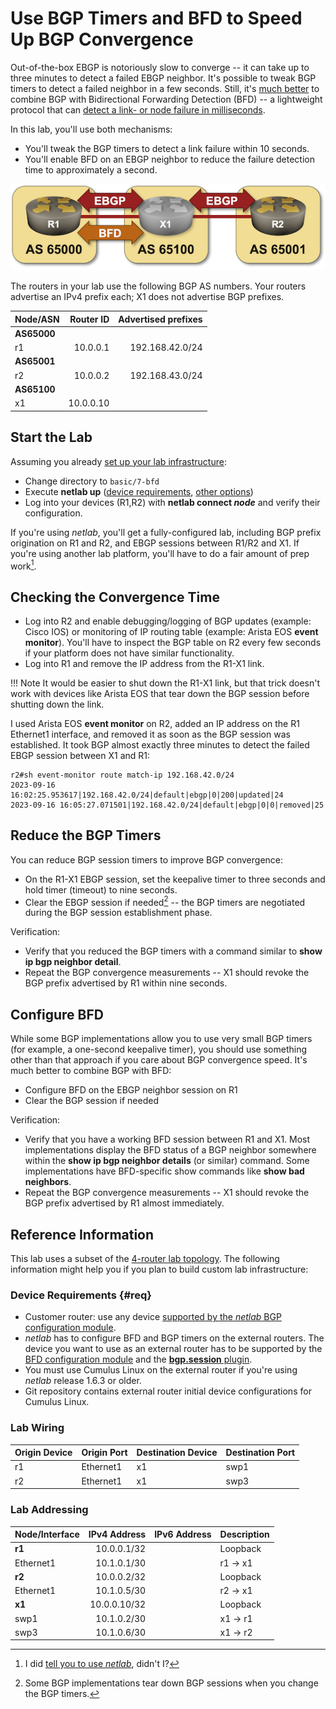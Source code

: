 # Use BGP Timers and BFD to Speed Up BGP Convergence

Out-of-the-box EBGP is notoriously slow to converge -- it can take up to three minutes to detect a failed EBGP neighbor. It's possible to tweak BGP timers to detect a failed neighbor in a few seconds. Still, it's [much better](https://blog.ipspace.net/2017/10/to-bfd-or-not-to-bfd.html) to combine BGP with Bidirectional Forwarding Detection (BFD) -- a lightweight protocol that can [detect a link- or node failure in milliseconds](https://blog.ipspace.net/2020/11/detecting-network-failure.html).

In this lab, you'll use both mechanisms:

* You'll tweak the BGP timers to detect a link failure within 10 seconds.
* You'll enable BFD on an EBGP neighbor to reduce the failure detection time to approximately a second.

![Lab topology](topology-bfd.png)

The routers in your lab use the following BGP AS numbers. Your routers advertise an IPv4 prefix each; X1 does not advertise BGP prefixes.

| Node/ASN | Router ID | Advertised prefixes |
|----------|----------:|--------------------:|
| **AS65000** ||
| r1 | 10.0.0.1 | 192.168.42.0/24 |
| **AS65001** ||
| r2 | 10.0.0.2 | 192.168.43.0/24 |
| **AS65100** ||
| x1 | 10.0.0.10 |  |

## Start the Lab

Assuming you already [set up your lab infrastructure](../1-setup.md):

* Change directory to `basic/7-bfd`
* Execute **netlab up** ([device requirements](#req), [other options](../external/index.md))
* Log into your devices (R1,R2) with **netlab connect _node_** and verify their configuration.

If you're using *netlab*, you'll get a fully-configured lab, including BGP prefix origination on R1 and R2, and EBGP sessions between R1/R2 and X1. If you're using another lab platform, you'll have to do a fair amount of prep work[^PW].

[^PW]: I did [tell you to use _netlab_](../1-setup.md), didn't I?

## Checking the Convergence Time

* Log into R2 and enable debugging/logging of BGP updates (example: Cisco IOS) or monitoring of IP routing table (example: Arista EOS **event monitor**). You'll have to inspect the BGP table on R2 every few seconds if your platform does not have similar functionality.
* Log into R1 and remove the IP address from the R1-X1 link.

!!! Note
    It would be easier to shut down the R1-X1 link, but that trick doesn't work with devices like Arista EOS that tear down the BGP session before shutting down the link.
    
I used Arista EOS **event monitor** on R2, added an IP address on the R1 Ethernet1 interface, and removed it as soon as the BGP session was established. It took BGP almost exactly three minutes to detect the failed EBGP session between X1 and R1:

```
r2#sh event-monitor route match-ip 192.168.42.0/24
2023-09-16 16:02:25.953617|192.168.42.0/24|default|ebgp|0|200|updated|24
2023-09-16 16:05:27.071501|192.168.42.0/24|default|ebgp|0|0|removed|25
```

## Reduce the BGP Timers

You can reduce BGP session timers to improve BGP convergence:

* On the R1-X1 EBGP session, set the keepalive timer to three seconds and hold timer (timeout) to nine seconds.
* Clear the EBGP session if needed[^ATD] -- the BGP timers are negotiated during the BGP session establishment phase.

[^ATD]: Some BGP implementations tear down BGP sessions when you change the BGP timers.

Verification:

* Verify that you reduced the BGP timers with a command similar to **show ip bgp neighbor detail**. 
* Repeat the BGP convergence measurements -- X1 should revoke the BGP prefix advertised by R1 within nine seconds.

## Configure BFD

While some BGP implementations allow you to use very small BGP timers (for example, a one-second keepalive timer), you should use something other than that approach if you care about BGP convergence speed. It's much better to combine BGP with BFD:

* Configure BFD on the EBGP neighbor session on R1
* Clear the BGP session if needed

Verification:

* Verify that you have a working BFD session between R1 and X1. Most implementations display the BFD status of a BGP neighbor somewhere within the **show ip bgp neighbor details** (or similar) command. Some implementations have BFD-specific show commands like **show bad neighbors**.
* Repeat the BGP convergence measurements -- X1 should revoke the BGP prefix advertised by R1 almost immediately.

## Reference Information

This lab uses a subset of the [4-router lab topology](../external/4-router.md). The following information might help you if you plan to build custom lab infrastructure:

### Device Requirements {#req}

* Customer router: use any device [supported by the _netlab_ BGP configuration module](https://netlab.tools/platforms/#platform-routing-support).
* _netlab_ has to configure BFD and BGP timers on the external routers. The device you want to use as an external router has to be supported by the [BFD configuration module](https://netlab.tools/platforms/#platform-routing-support) and the [**bgp.session** plugin](https://netlab.tools/plugins/bgp.session/#platform-support).
* You must use Cumulus Linux on the external router if you're using _netlab_ release 1.6.3 or older.
* Git repository contains external router initial device configurations for Cumulus Linux.

### Lab Wiring

| Origin Device | Origin Port | Destination Device | Destination Port |
|---------------|-------------|--------------------|------------------|
| r1 | Ethernet1 | x1 | swp1 |
| r2 | Ethernet1 | x1 | swp3 |

### Lab Addressing

| Node/Interface | IPv4 Address | IPv6 Address | Description |
|----------------|-------------:|-------------:|-------------|
| **r1** |  10.0.0.1/32 |  | Loopback |
| Ethernet1 | 10.1.0.1/30 |  | r1 -> x1 |
| **r2** |  10.0.0.2/32 |  | Loopback |
| Ethernet1 | 10.1.0.5/30 |  | r2 -> x1 |
| **x1** |  10.0.0.10/32 |  | Loopback |
| swp1 | 10.1.0.2/30 |  | x1 -> r1 |
| swp3 | 10.1.0.6/30 |  | x1 -> r2 |
